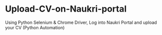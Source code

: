 # Upload-CV-on-Naukri-portal
Using Python Selenium &amp; Chrome Driver, Log into Naukri Portal and upload your CV (Python Automation)
